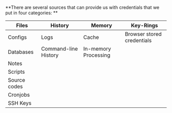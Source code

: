 
**There are several sources that can provide us with credentials that we put in four categories: **

| Files              | History              | Memory               | Key-Rings                      |
|--------------------|----------------------|----------------------|--------------------------------|
| Configs            | Logs                 | Cache                | Browser stored credentials    |
| Databases          | Command-line History | In-memory Processing |                                |
| Notes              |                      |                      |                                |
| Scripts            |                      |                      |                                |
| Source codes       |                      |                      |                                |
| Cronjobs           |                      |                      |                                |
| SSH Keys           |                      |                      |                                |
